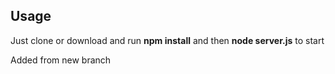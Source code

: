 ﻿## Usage ##

Just clone or download and run **npm install** and then **node server.js** to start


Added from new branch
